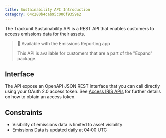 ```yaml
---
title: Sustainability API Introduction 
category: 64c280b4cab95c006f9359e2
---
```


The Trackunit Sustainability API is a REST API that enables customers to access emissions data for their assets.

> 📘 Available with the Emissions Reporting app 
>
> This API is available for customers that are a part of the "Expand" package.

## Interface

The API expose an OpenAPI JSON REST interface that you can call directly using your OAuth 2.0 access token. See [Access IRIS APIs](../reference/access-token) for further details on how to obtain an access token.

## Constraints

- Visibility of emissions data is limited to asset visibility 
- Emissions Data is updated daily at 04:00 UTC